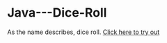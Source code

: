 # Java---Dice-Roll

As the name describes, dice roll.
<a href=https://khairultruestory.github.io/Java---Dice-Roll/>Click here to try out</a>
